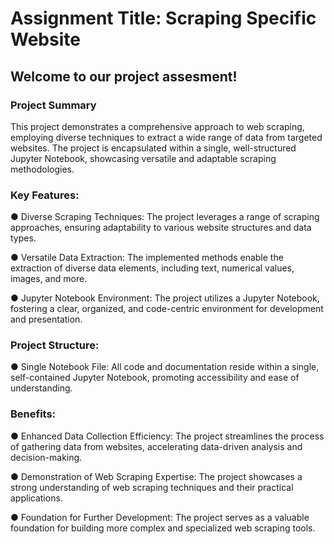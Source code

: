 # Assignment Title: Scraping Specific Website

## **Welcome to our project  assesment!**

### Project Summary

This project demonstrates a comprehensive approach to web scraping, employing diverse techniques to extract a wide range of data from targeted websites. The project is encapsulated within a single, well-structured Jupyter Notebook, showcasing versatile and adaptable scraping methodologies.

### Key Features:

● Diverse Scraping Techniques: The project leverages a range of scraping approaches, ensuring adaptability to various website structures and data types.

● Versatile Data Extraction: The implemented methods enable the extraction of diverse data elements, including text, numerical values, images, and more.

● Jupyter Notebook Environment: The project utilizes a Jupyter Notebook, fostering a clear, organized, and code-centric environment for development and presentation.

### Project Structure:
● Single Notebook File: All code and documentation reside within a single, self-contained Jupyter Notebook, promoting accessibility and ease of understanding.

### Benefits:

● Enhanced Data Collection Efficiency: The project streamlines the process of gathering data from websites, accelerating data-driven analysis and decision-making.

● Demonstration of Web Scraping Expertise: The project showcases a strong understanding of web scraping techniques and their practical applications.

● Foundation for Further Development: The project serves as a valuable foundation for building more complex and specialized web scraping tools.

